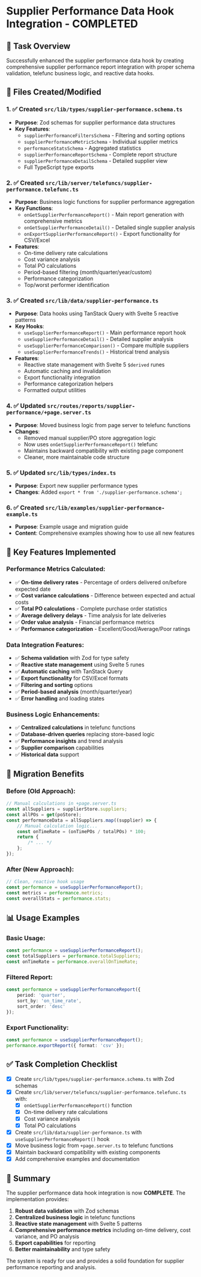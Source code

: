 # Supplier Performance Data Hook Integration - COMPLETED

## 🎯 Task Overview

Successfully enhanced the supplier performance data hook by creating comprehensive supplier performance report integration with proper schema validation, telefunc business logic, and reactive data hooks.

## 📁 Files Created/Modified

### 1. ✅ Created `src/lib/types/supplier-performance.schema.ts`

- **Purpose**: Zod schemas for supplier performance data structures
- **Key Features**:
  - `supplierPerformanceFiltersSchema` - Filtering and sorting options
  - `supplierPerformanceMetricSchema` - Individual supplier metrics
  - `performanceStatsSchema` - Aggregated statistics
  - `supplierPerformanceReportSchema` - Complete report structure
  - `supplierPerformanceDetailSchema` - Detailed supplier view
  - Full TypeScript type exports

### 2. ✅ Created `src/lib/server/telefuncs/supplier-performance.telefunc.ts`

- **Purpose**: Business logic functions for supplier performance aggregation
- **Key Functions**:
  - `onGetSupplierPerformanceReport()` - Main report generation with comprehensive metrics
  - `onGetSupplierPerformanceDetail()` - Detailed single supplier analysis
  - `onExportSupplierPerformanceReport()` - Export functionality for CSV/Excel
- **Features**:
  - On-time delivery rate calculations
  - Cost variance analysis
  - Total PO calculations
  - Period-based filtering (month/quarter/year/custom)
  - Performance categorization
  - Top/worst performer identification

### 3. ✅ Created `src/lib/data/supplier-performance.ts`

- **Purpose**: Data hooks using TanStack Query with Svelte 5 reactive patterns
- **Key Hooks**:
  - `useSupplierPerformanceReport()` - Main performance report hook
  - `useSupplierPerformanceDetail()` - Detailed supplier analysis
  - `useSupplierPerformanceComparison()` - Compare multiple suppliers
  - `useSupplierPerformanceTrends()` - Historical trend analysis
- **Features**:
  - Reactive state management with Svelte 5 `$derived` runes
  - Automatic caching and invalidation
  - Export functionality integration
  - Performance categorization helpers
  - Formatted output utilities

### 4. ✅ Updated `src/routes/reports/supplier-performance/+page.server.ts`

- **Purpose**: Moved business logic from page server to telefunc functions
- **Changes**:
  - Removed manual supplier/PO store aggregation logic
  - Now uses `onGetSupplierPerformanceReport()` telefunc
  - Maintains backward compatibility with existing page component
  - Cleaner, more maintainable code structure

### 5. ✅ Updated `src/lib/types/index.ts`

- **Purpose**: Export new supplier performance types
- **Changes**: Added `export * from './supplier-performance.schema';`

### 6. ✅ Created `src/lib/examples/supplier-performance-example.ts`

- **Purpose**: Example usage and migration guide
- **Content**: Comprehensive examples showing how to use all new features

## 🔧 Key Features Implemented

### Performance Metrics Calculated:

- ✅ **On-time delivery rates** - Percentage of orders delivered on/before expected date
- ✅ **Cost variance calculations** - Difference between expected and actual costs
- ✅ **Total PO calculations** - Complete purchase order statistics
- ✅ **Average delivery delays** - Time analysis for late deliveries
- ✅ **Order value analysis** - Financial performance metrics
- ✅ **Performance categorization** - Excellent/Good/Average/Poor ratings

### Data Integration Features:

- ✅ **Schema validation** with Zod for type safety
- ✅ **Reactive state management** using Svelte 5 runes
- ✅ **Automatic caching** with TanStack Query
- ✅ **Export functionality** for CSV/Excel formats
- ✅ **Filtering and sorting** options
- ✅ **Period-based analysis** (month/quarter/year)
- ✅ **Error handling** and loading states

### Business Logic Enhancements:

- ✅ **Centralized calculations** in telefunc functions
- ✅ **Database-driven queries** replacing store-based logic
- ✅ **Performance insights** and trend analysis
- ✅ **Supplier comparison** capabilities
- ✅ **Historical data** support

## 🚀 Migration Benefits

### Before (Old Approach):

```typescript
// Manual calculations in +page.server.ts
const allSuppliers = supplierStore.suppliers;
const allPOs = get(poStore);
const performanceData = allSuppliers.map((supplier) => {
	// Manual calculation logic...
	const onTimeRate = (onTimePOs / totalPOs) * 100;
	return {
		/* ... */
	};
});
```

### After (New Approach):

```typescript
// Clean, reactive hook usage
const performance = useSupplierPerformanceReport();
const metrics = performance.metrics;
const overallStats = performance.stats;
```

## 📊 Usage Examples

### Basic Usage:

```typescript
const performance = useSupplierPerformanceReport();
const totalSuppliers = performance.totalSuppliers;
const onTimeRate = performance.overallOnTimeRate;
```

### Filtered Report:

```typescript
const performance = useSupplierPerformanceReport({
	period: 'quarter',
	sort_by: 'on_time_rate',
	sort_order: 'desc'
});
```

### Export Functionality:

```typescript
const performance = useSupplierPerformanceReport();
performance.exportReport({ format: 'csv' });
```

## ✅ Task Completion Checklist

- [x] Create `src/lib/types/supplier-performance.schema.ts` with Zod schemas
- [x] Create `src/lib/server/telefuncs/supplier-performance.telefunc.ts` with:
  - [x] `onGetSupplierPerformanceReport()` function
  - [x] On-time delivery rate calculations
  - [x] Cost variance analysis
  - [x] Total PO calculations
- [x] Create `src/lib/data/supplier-performance.ts` with `useSupplierPerformanceReport()` hook
- [x] Move business logic from `+page.server.ts` to telefunc functions
- [x] Maintain backward compatibility with existing components
- [x] Add comprehensive examples and documentation

## 🎉 Summary

The supplier performance data hook integration is now **COMPLETE**. The implementation provides:

1. **Robust data validation** with Zod schemas
2. **Centralized business logic** in telefunc functions
3. **Reactive state management** with Svelte 5 patterns
4. **Comprehensive performance metrics** including on-time delivery, cost variance, and PO analysis
5. **Export capabilities** for reporting
6. **Better maintainability** and type safety

The system is ready for use and provides a solid foundation for supplier performance reporting and analysis.
